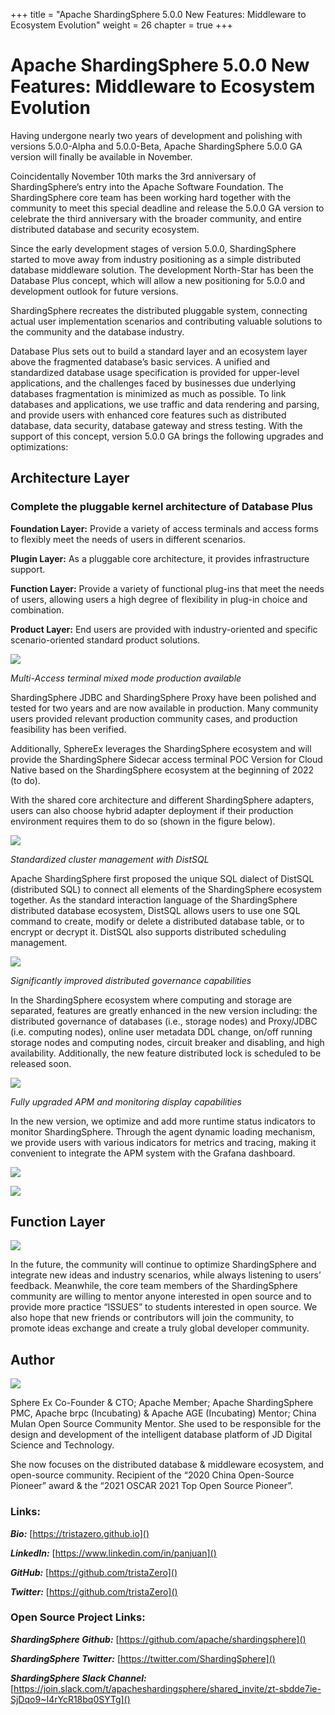 +++
title = "Apache ShardingSphere 5.0.0 New Features: Middleware to Ecosystem Evolution"
weight = 26
chapter = true
+++

# Apache ShardingSphere 5.0.0 New Features: Middleware to Ecosystem Evolution

Having undergone nearly two years of development and polishing with versions 5.0.0-Alpha and 5.0.0-Beta, Apache ShardingSphere 5.0.0 GA version will finally be available in November.

Coincidentally November 10th marks the 3rd anniversary of ShardingSphere’s entry into the Apache Software Foundation. The ShardingSphere core team has been working hard together with the community to meet this special deadline and release the 5.0.0 GA version to celebrate the third anniversary with the broader community, and entire distributed database and security ecosystem.

Since the early development stages of version 5.0.0, ShardingSphere started to move away from industry positioning as a simple distributed database middleware solution. The development North-Star has been the Database Plus concept, which will allow a new positioning for 5.0.0 and development outlook for future versions.

ShardingSphere recreates the distributed pluggable system, connecting actual user implementation scenarios and contributing valuable solutions to the community and the database industry.


Database Plus sets out to build a standard layer and an ecosystem layer above the fragmented database’s basic services. A unified and standardized database usage specification is provided for upper-level applications, and the challenges faced by businesses due underlying databases fragmentation is minimized as much as possible. To link databases and applications, we use traffic and data rendering and parsing, and provide users with enhanced core features such as distributed database, data security, database gateway and stress testing. With the support of this concept, version 5.0.0 GA brings the following upgrades and optimizations:

## Architecture Layer

### Complete the pluggable kernel architecture of Database Plus

**Foundation Layer:** Provide a variety of access terminals and access forms to flexibly meet the needs of users in different scenarios.

**Plugin Layer:** As a pluggable core architecture, it provides infrastructure support.

**Function Layer:** Provide a variety of functional plug-ins that meet the needs of users, allowing users a high degree of flexibility in plug-in choice and combination.

**Product Layer:** End users are provided with industry-oriented and specific scenario-oriented standard product solutions.

![](https://shardingsphere.apache.org/blog/img/Blog_26_img_1.png)

_Multi-Access terminal mixed mode production available_

ShardingSphere JDBC and ShardingSphere Proxy have been polished and tested for two years and are now available in production. Many community users provided relevant production community cases, and production feasibility has been verified.

Additionally, SphereEx leverages the ShardingSphere ecosystem and will provide the ShardingSphere Sidecar access terminal POC Version for Cloud Native based on the ShardingSphere ecosystem at the beginning of 2022 (to do).

With the shared core architecture and different ShardingSphere adapters, users can also choose hybrid adapter deployment if their production environment requires them to do so (shown in the figure below).

![](https://shardingsphere.apache.org/blog/img/Blog_26_img_2.png)

_Standardized cluster management with DistSQL_

Apache ShardingSphere first proposed the unique SQL dialect of DistSQL (distributed SQL) to connect all elements of the ShardingSphere ecosystem together. As the standard interaction language of the ShardingSphere distributed database ecosystem, DistSQL allows users to use one SQL command to create, modify or delete a distributed database table, or to encrypt or decrypt it. DistSQL also supports distributed scheduling management.

![](https://shardingsphere.apache.org/blog/img/Blog_26_img_3.png)

_Significantly improved distributed governance capabilities_

In the ShardingSphere ecosystem where computing and storage are separated, features are greatly enhanced in the new version including: the distributed governance of databases (i.e., storage nodes) and Proxy/JDBC (i.e. computing nodes), online user metadata DDL change, on/off running storage nodes and computing nodes, circuit breaker and disabling, and high availability. Additionally, the new feature distributed lock is scheduled to be released soon.

![](https://shardingsphere.apache.org/blog/img/Blog_26_img_4.png)

_Fully upgraded APM and monitoring display capabilities_

In the new version, we optimize and add more runtime status indicators to monitor ShardingSphere. Through the agent dynamic loading mechanism, we provide users with various indicators for metrics and tracing, making it convenient to integrate the APM system with the Grafana dashboard.

![](https://shardingsphere.apache.org/blog/img/Blog_26_img_5.png)

![](https://shardingsphere.apache.org/blog/img/Blog_26_img_6.png)

## Function Layer

![](https://shardingsphere.apache.org/blog/img/Blog_26_img_7.png)

In the future, the community will continue to optimize ShardingSphere and integrate new ideas and industry scenarios, while always listening to users’ feedback. Meanwhile, the core team members of the ShardingSphere community are willing to mentor anyone interested in open source and to provide more practice “ISSUES” to students interested in open source. We also hope that new friends or contributors will join the community, to promote ideas exchange and create a truly global developer community.

## Author

![](https://shardingsphere.apache.org/blog/img/Blog_26_img_8.jpeg)

Sphere Ex Co-Founder & CTO; Apache Member; Apache ShardingSphere PMC, Apache brpc (Incubating) & Apache AGE (Incubating) Mentor; China Mulan Open Source Community Mentor.
She used to be responsible for the design and development of the intelligent database platform of JD Digital Science and Technology.

She now focuses on the distributed database & middleware ecosystem, and open-source community. Recipient of the “2020 China Open-Source Pioneer” award & the “2021 OSCAR 2021 Top Open Source Pioneer”.

### Links:

***Bio:*** [https://tristazero.github.io]()

***LinkedIn:*** [https://www.linkedin.com/in/panjuan]()

***GitHub:*** [https://github.com/tristaZero]()

***Twitter:*** [https://github.com/tristaZero]()

### Open Source Project Links:

***ShardingSphere Github:*** [https://github.com/apache/shardingsphere]()

***ShardingSphere Twitter:*** [https://twitter.com/ShardingSphere]()

***ShardingSphere Slack Channel:*** [https://join.slack.com/t/apacheshardingsphere/shared_invite/zt-sbdde7ie-SjDqo9~I4rYcR18bq0SYTg]()
